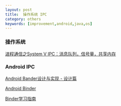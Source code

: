 ```yaml
---
layout: post
title:  操作系统 IPC
category: others
keywords: [improvement,android,java,os]
---
```



### 操作系统




[进程通信之System V IPC：消息队列，信号量，共享内存](http://blog.csdn.net/colzer/article/details/8146138)


### Android IPC


[Android Bander设计与实现 - 设计篇](http://blog.csdn.net/universus/article/details/6211589)

[Android Binder](http://elinux.org/Android_Binder)

[Binder学习指南](http://weishu.me/2016/01/12/binder-index-for-newer/)